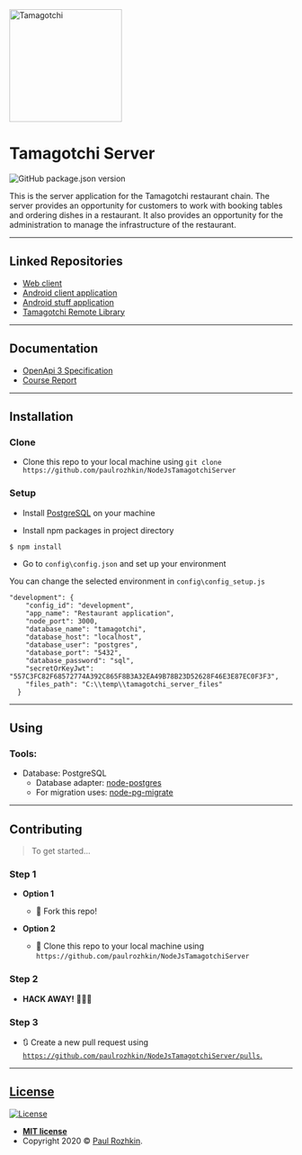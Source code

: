 <a href="#">
    <img src="https://raw.githubusercontent.com/paulrozhkin/RestaurantClientApplication/master/app/src/main/res/drawable/logo.png" title="Tamagotchi" alt="Tamagotchi" width="200">
</a>

# Tamagotchi Server

![GitHub package.json version](https://img.shields.io/github/package-json/v/paulrozhkin/NodeJsTamagotchiServer)

This is the server application for the Tamagotchi restaurant chain.
The server provides an opportunity for customers to work with booking tables and ordering dishes in a restaurant.
It also provides an opportunity for the administration to manage the infrastructure of the restaurant.

---

## Linked Repositories
- [Web client](https://github.com/paulrozhkin/tamagotchi-web-client)
- [Android client application](https://github.com/paulrozhkin/tamagotch-android-client)
- [Android stuff application](https://github.com/ForsaiR/RestaurantEmployerApplication)
- [Tamagotchi Remote Library](https://github.com/paulrozhkin/tamagotchi-remote-library)

---

## Documentation
- [OpenApi 3 Specification](https://app.swaggerhub.com/apis/paul-rozhkin/itmo-tamagotchi/)
- [Course Report](https://docs.google.com/document/d/12Z9ZYv56fRUkFW4QWif3M2M6Dqp77mSlRNeztwmCf7Q/edit#)

---

## Installation

### Clone
- Clone this repo to your local machine using `git clone https://github.com/paulrozhkin/NodeJsTamagotchiServer`

### Setup

- Install [PostgreSQL](https://www.postgresql.org/download/) on your machine

- Install npm packages in project directory

```shell
$ npm install
```

- Go to `config\config.json` and set up your environment

You can change the selected environment in `config\config_setup.js`

```$xslt
"development": {
    "config_id": "development",
    "app_name": "Restaurant application",
    "node_port": 3000,
    "database_name": "tamagotchi",
    "database_host": "localhost",
    "database_user": "postgres",
    "database_port": "5432",
    "database_password": "sql",
    "secretOrKeyJwt": "557C3FC82F68572774A392C865F8B3A32EA49B78B23D52628F46E3E87EC0F3F3",
    "files_path": "C:\\temp\\tamagotchi_server_files"
  }
```

---
## Using
### Tools:
- Database: PostgreSQL
    - Database adapter: [node-postgres](https://node-postgres.com/)
    - For migration uses: [node-pg-migrate](https://salsita.github.io/node-pg-migrate/#/)
---

## Contributing

> To get started...

### Step 1

- **Option 1**
    - 🍴 Fork this repo!

- **Option 2**
    - 👯 Clone this repo to your local machine using `https://github.com/paulrozhkin/NodeJsTamagotchiServer`

### Step 2

- **HACK AWAY!** 🔨🔨🔨

### Step 3

- 🔃 Create a new pull request using <a href="https://github.com/paulrozhkin/NodeJsTamagotchiServer/pulls" target="_blank">`https://github.com/paulrozhkin/NodeJsTamagotchiServer/pulls`.

---

## License

[![License](http://img.shields.io/:license-mit-blue.svg?style=flat-square)](http://badges.mit-license.org)

- **[MIT license](http://opensource.org/licenses/mit-license.php)**
- Copyright 2020 © <a href="https://github.com/paulrozhkin" target="_blank">Paul Rozhkin</a>.

